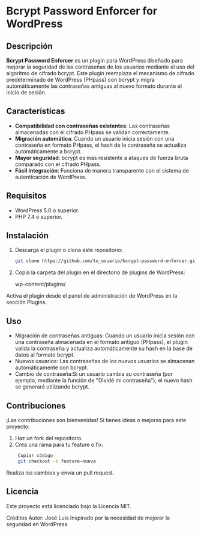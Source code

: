 # Bcrypt Password Enforcer for WordPress

## Descripción

**Bcrypt Password Enforcer** es un plugin para WordPress diseñado para mejorar la seguridad de las contraseñas de los usuarios mediante el uso del algoritmo de cifrado bcrypt. Este plugin reemplaza el mecanismo de cifrado predeterminado de WordPress (PHpass) con bcrypt y migra automáticamente las contraseñas antiguas al nuevo formato durante el inicio de sesión.

## Características

- **Compatibilidad con contraseñas existentes**: Las contraseñas almacenadas con el cifrado PHpass se validan correctamente.
- **Migración automática**: Cuando un usuario inicia sesión con una contraseña en formato PHpass, el hash de la contraseña se actualiza automáticamente a bcrypt.
- **Mayor seguridad**: bcrypt es más resistente a ataques de fuerza bruta comparado con el cifrado PHpass.
- **Fácil integración**: Funciona de manera transparente con el sistema de autenticación de WordPress.

## Requisitos

- WordPress 5.0 o superior.
- PHP 7.4 o superior.

## Instalación

1. Descarga el plugin o clona este repositorio:
   ```bash
   git clone https://github.com/tu_usuario/bcrypt-password-enforcer.git

2. Copia la carpeta del plugin en el directorio de plugins de WordPress:

    wp-content/plugins/

Activa el plugin desde el panel de administración de WordPress en la sección Plugins.

## Uso

* Migración de contraseñas antiguas: Cuando un usuario inicia sesión con una contraseña almacenada en el formato antiguo (PHpass), el plugin valida la contraseña y actualiza automáticamente su hash en la base de datos al formato bcrypt.
* Nuevos usuarios: Las contraseñas de los nuevos usuarios se almacenan automáticamente con bcrypt.
* Cambio de contraseña:Si un usuario cambia su contraseña (por ejemplo, mediante la función de "Olvidé mi contraseña"), el nuevo hash se generará utilizando bcrypt.

## Contribuciones
¡Las contribuciones son bienvenidas! Si tienes ideas o mejoras para este proyecto:
1. Haz un fork del repositorio.
2. Crea una rama para tu feature o fix:
   ```bash
    Copiar código
    git checkout -b feature-nueva

Realiza los cambios y envía un pull request.
## Licencia
Este proyecto está licenciado bajo la Licencia MIT.

Créditos
Autor: José Luis
Inspirado por la necesidad de mejorar la seguridad en WordPress.